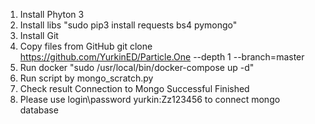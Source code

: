 1. Install Phyton 3
2. Install libs "sudo pip3 install requests bs4 pymongo"
3. Install Git
4. Copy files from GitHub git clone https://github.com/YurkinED/Particle.One --depth 1 --branch=master
5. Run docker "sudo  /usr/local/bin/docker-compose up -d"
6. Run script by mongo_scratch.py
7. Check result 
Connection to Mongo Successful
Finished
8. Please use login\password yurkin:Zz123456 to connect mongo database